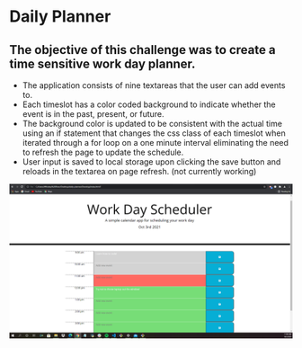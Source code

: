 # Daily Planner

## The objective of this challenge was to create a time sensitive work day planner.

- The application consists of nine textareas that the user can add events to.
- Each timeslot has a color coded background to indicate whether the event is in the past, present, or future.
- The background color is updated to be consistent with the actual time using an if statement that changes the css class of each timeslot when iterated through a for loop on a one minute interval eliminating the need to refresh the page to update the schedule.
- User input is saved to local storage upon clicking the save button and reloads in the textarea on page refresh. (not currently working)   

![screenshot](images/screenshot.png)
